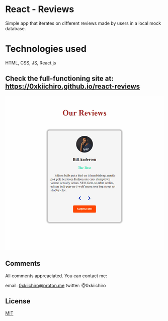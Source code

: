 # React - Reviews

Simple app that iterates on different reviews made by users in a local mock database.

# Technologies used

HTML, CSS, JS, React.js

## Check the full-functioning site at: https://0xkiichiro.github.io/react-reviews

![](https://github.com/0xkiichiro/react-reviews/blob/master/Animation.gif)

## Comments

All comments appreaciated. You can contact me:

email: 0xkiichiro@proton.me
twitter: @0xkiichiro

## License

[MIT](https://choosealicense.com/licenses/mit/)
